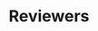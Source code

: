 ---
layout: page
title: Reviewers
type: list
importance: 1
category: service

contents: IEEE JSTSP
---